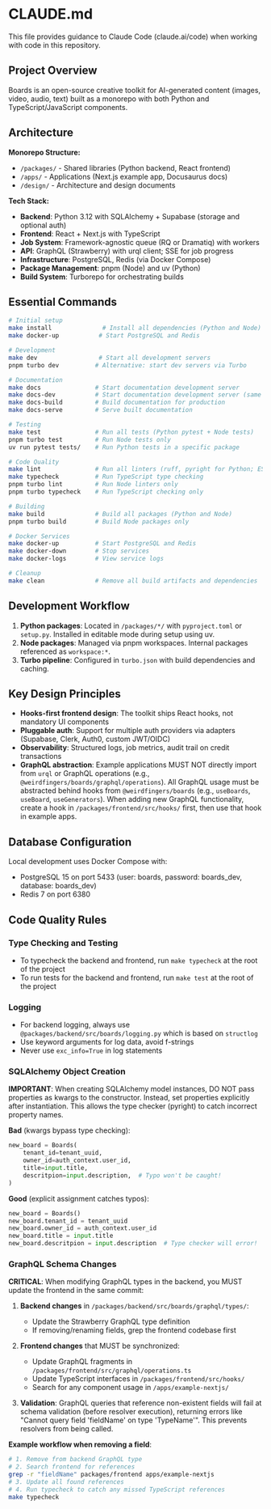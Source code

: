 # CLAUDE.md

This file provides guidance to Claude Code (claude.ai/code) when working with code in this repository.

## Project Overview

Boards is an open-source creative toolkit for AI-generated content (images, video, audio, text) built as a monorepo with both Python and TypeScript/JavaScript components.

## Architecture

**Monorepo Structure:**

- `/packages/` - Shared libraries (Python backend, React frontend)
- `/apps/` - Applications (Next.js example app, Docusaurus docs)
- `/design/` - Architecture and design documents

**Tech Stack:**

- **Backend**: Python 3.12 with SQLAlchemy + Supabase (storage and optional auth)
- **Frontend**: React + Next.js with TypeScript
- **Job System**: Framework-agnostic queue (RQ or Dramatiq) with workers
- **API**: GraphQL (Strawberry) with urql client; SSE for job progress
- **Infrastructure**: PostgreSQL, Redis (via Docker Compose)
- **Package Management**: pnpm (Node) and uv (Python)
- **Build System**: Turborepo for orchestrating builds

## Essential Commands

```bash
# Initial setup
make install              # Install all dependencies (Python and Node)
make docker-up           # Start PostgreSQL and Redis

# Development
make dev                 # Start all development servers
pnpm turbo dev          # Alternative: start dev servers via Turbo

# Documentation
make docs               # Start documentation development server
make docs-dev           # Start documentation development server (same as above)
make docs-build         # Build documentation for production
make docs-serve         # Serve built documentation

# Testing
make test               # Run all tests (Python pytest + Node tests)
pnpm turbo test         # Run Node tests only
uv run pytest tests/    # Run Python tests in a specific package

# Code Quality
make lint               # Run all linters (ruff, pyright for Python; ESLint for JS)
make typecheck          # Run TypeScript type checking
pnpm turbo lint         # Run Node linters only
pnpm turbo typecheck    # Run TypeScript checking only

# Building
make build              # Build all packages (Python and Node)
pnpm turbo build        # Build Node packages only

# Docker Services
make docker-up          # Start PostgreSQL and Redis
make docker-down        # Stop services
make docker-logs        # View service logs

# Cleanup
make clean              # Remove all build artifacts and dependencies
```

## Development Workflow

1. **Python packages**: Located in `/packages/*/` with `pyproject.toml` or `setup.py`. Installed in editable mode during setup using uv.
2. **Node packages**: Managed via pnpm workspaces. Internal packages referenced as `workspace:*`.
3. **Turbo pipeline**: Configured in `turbo.json` with build dependencies and caching.

## Key Design Principles

- **Hooks-first frontend design**: The toolkit ships React hooks, not mandatory UI components
- **Pluggable auth**: Support for multiple auth providers via adapters (Supabase, Clerk, Auth0, custom JWT/OIDC)
- **Observability**: Structured logs, job metrics, audit trail on credit transactions
- **GraphQL abstraction**: Example applications MUST NOT directly import from `urql` or GraphQL operations (e.g., `@weirdfingers/boards/graphql/operations`). All GraphQL usage must be abstracted behind hooks from `@weirdfingers/boards` (e.g., `useBoards`, `useBoard`, `useGenerators`). When adding new GraphQL functionality, create a hook in `/packages/frontend/src/hooks/` first, then use that hook in example apps.

## Database Configuration

Local development uses Docker Compose with:

- PostgreSQL 15 on port 5433 (user: boards, password: boards_dev, database: boards_dev)
- Redis 7 on port 6380

## Code Quality Rules

### Type Checking and Testing
- To typecheck the backend and frontend, run `make typecheck` at the root of the project
- To run tests for the backend and frontend, run `make test` at the root of the project

### Logging
- For backend logging, always use `@packages/backend/src/boards/logging.py` which is based on `structlog`
- Use keyword arguments for log data, avoid f-strings
- Never use `exc_info=True` in log statements

### SQLAlchemy Object Creation
**IMPORTANT**: When creating SQLAlchemy model instances, DO NOT pass properties as kwargs to the constructor. Instead, set properties explicitly after instantiation. This allows the type checker (pyright) to catch incorrect property names.

**Bad** (kwargs bypass type checking):
```python
new_board = Boards(
    tenant_id=tenant_uuid,
    owner_id=auth_context.user_id,
    title=input.title,
    descritpion=input.description,  # Typo won't be caught!
)
```

**Good** (explicit assignment catches typos):
```python
new_board = Boards()
new_board.tenant_id = tenant_uuid
new_board.owner_id = auth_context.user_id
new_board.title = input.title
new_board.descritpion = input.description  # Type checker will error!
```

### GraphQL Schema Changes
**CRITICAL**: When modifying GraphQL types in the backend, you MUST update the frontend in the same commit:

1. **Backend changes** in `/packages/backend/src/boards/graphql/types/`:
   - Update the Strawberry GraphQL type definition
   - If removing/renaming fields, grep the frontend codebase first

2. **Frontend changes** that MUST be synchronized:
   - Update GraphQL fragments in `/packages/frontend/src/graphql/operations.ts`
   - Update TypeScript interfaces in `/packages/frontend/src/hooks/`
   - Search for any component usage in `/apps/example-nextjs/`

3. **Validation**: GraphQL queries that reference non-existent fields will fail at schema validation (before resolver execution), returning errors like "Cannot query field 'fieldName' on type 'TypeName'". This prevents resolvers from being called.

**Example workflow when removing a field**:
```bash
# 1. Remove from backend GraphQL type
# 2. Search frontend for references
grep -r "fieldName" packages/frontend apps/example-nextjs
# 3. Update all found references
# 4. Run typecheck to catch any missed TypeScript references
make typecheck
```